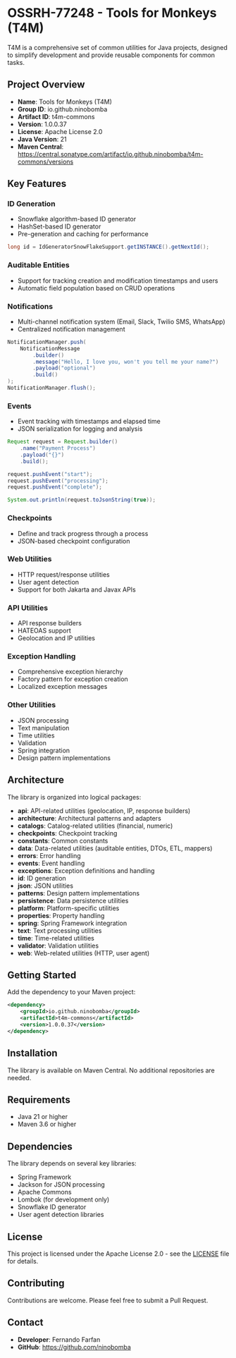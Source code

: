 # OSSRH-77248 - Tools for Monkeys (T4M)

T4M is a comprehensive set of common utilities for Java projects, designed to simplify development and provide reusable components for common tasks.

## Project Overview

- **Name**: Tools for Monkeys (T4M)
- **Group ID**: io.github.ninobomba
- **Artifact ID**: t4m-commons
- **Version**: 1.0.0.37
- **License**: Apache License 2.0
- **Java Version**: 21
- **Maven Central**: https://central.sonatype.com/artifact/io.github.ninobomba/t4m-commons/versions

## Key Features

### ID Generation
- Snowflake algorithm-based ID generator
- HashSet-based ID generator
- Pre-generation and caching for performance

```java
long id = IdGeneratorSnowFlakeSupport.getINSTANCE().getNextId();
```

### Auditable Entities
- Support for tracking creation and modification timestamps and users
- Automatic field population based on CRUD operations

### Notifications
- Multi-channel notification system (Email, Slack, Twilio SMS, WhatsApp)
- Centralized notification management

```java
NotificationManager.push(
    NotificationMessage
        .builder()
        .message("Hello, I love you, won't you tell me your name?")
        .payload("optional")
        .build()
);
NotificationManager.flush();
```

### Events
- Event tracking with timestamps and elapsed time
- JSON serialization for logging and analysis

```java
Request request = Request.builder()
    .name("Payment Process")
    .payload("{}")
    .build();

request.pushEvent("start");
request.pushEvent("processing");
request.pushEvent("complete");

System.out.println(request.toJsonString(true));
```

### Checkpoints
- Define and track progress through a process
- JSON-based checkpoint configuration

### Web Utilities
- HTTP request/response utilities
- User agent detection
- Support for both Jakarta and Javax APIs

### API Utilities
- API response builders
- HATEOAS support
- Geolocation and IP utilities

### Exception Handling
- Comprehensive exception hierarchy
- Factory pattern for exception creation
- Localized exception messages

### Other Utilities
- JSON processing
- Text manipulation
- Time utilities
- Validation
- Spring integration
- Design pattern implementations

## Architecture

The library is organized into logical packages:

- **api**: API-related utilities (geolocation, IP, response builders)
- **architecture**: Architectural patterns and adapters
- **catalogs**: Catalog-related utilities (financial, numeric)
- **checkpoints**: Checkpoint tracking
- **constants**: Common constants
- **data**: Data-related utilities (auditable entities, DTOs, ETL, mappers)
- **errors**: Error handling
- **events**: Event handling
- **exceptions**: Exception definitions and handling
- **id**: ID generation
- **json**: JSON utilities
- **patterns**: Design pattern implementations
- **persistence**: Data persistence utilities
- **platform**: Platform-specific utilities
- **properties**: Property handling
- **spring**: Spring Framework integration
- **text**: Text processing utilities
- **time**: Time-related utilities
- **validator**: Validation utilities
- **web**: Web-related utilities (HTTP, user agent)

## Getting Started

Add the dependency to your Maven project:

```xml
<dependency>
    <groupId>io.github.ninobomba</groupId>
    <artifactId>t4m-commons</artifactId>
    <version>1.0.0.37</version>
</dependency>
```

## Installation

The library is available on Maven Central. No additional repositories are needed.

## Requirements

- Java 21 or higher
- Maven 3.6 or higher

## Dependencies

The library depends on several key libraries:
- Spring Framework
- Jackson for JSON processing
- Apache Commons
- Lombok (for development only)
- Snowflake ID generator
- User agent detection libraries

## License

This project is licensed under the Apache License 2.0 - see the [LICENSE](LICENSE) file for details.

## Contributing

Contributions are welcome. Please feel free to submit a Pull Request.

## Contact

- **Developer**: Fernando Farfan
- **GitHub**: https://github.com/ninobomba
